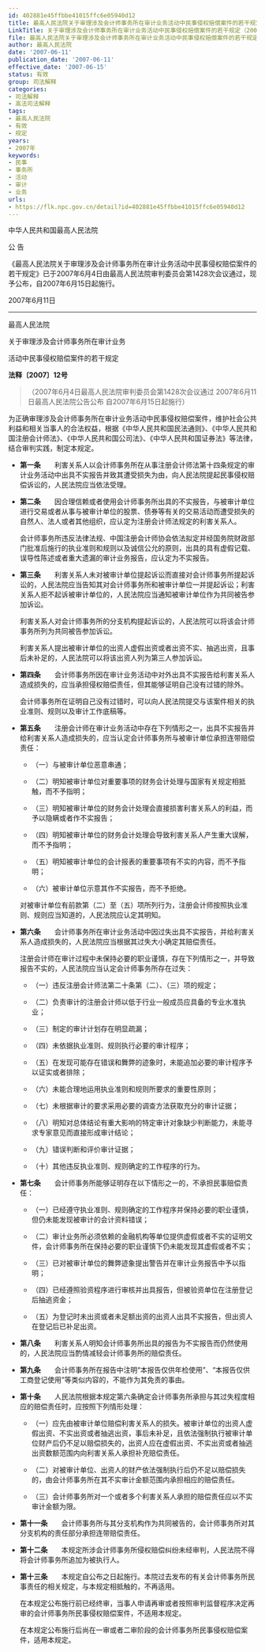 ```yaml
---
id: 402881e45ffbbe41015ffc6e05940d12
title: 最高人民法院关于审理涉及会计师事务所在审计业务活动中民事侵权赔偿案件的若干规定
LinkTitle: 关于审理涉及会计师事务所在审计业务活动中民事侵权赔偿案件的若干规定（2007）
file: 最高人民法院关于审理涉及会计师事务所在审计业务活动中民事侵权赔偿案件的若干规定_20070611_402881e45ffbbe41015ffc6e05940d12.docx
author: 最高人民法院
date: '2007-06-11'
publication_date: '2007-06-11'
effective_date: '2007-06-15'
status: 有效
group: 司法解释
categories:
- 司法解释
- 高法司法解释
tags:
- 最高人民法院
- 有效
- 规定
years:
- 2007年
keywords:
- 民事
- 事务所
- 活动
- 审计
- 业务
urls:
- https://flk.npc.gov.cn/detail?id=402881e45ffbbe41015ffc6e05940d12
---
```


中华人民共和国最高人民法院

公 告

《最高人民法院关于审理涉及会计师事务所在审计业务活动中民事侵权赔偿案件的若干规定》已于2007年6月4日由最高人民法院审判委员会第1428次会议通过，现予公布，自2007年6月15日起施行。

2007年6月11日

---

最高人民法院

关于审理涉及会计师事务所在审计业务

活动中民事侵权赔偿案件的若干规定

**法释〔2007〕12号**

> （2007年6月4日最高人民法院审判委员会第1428次会议通过 2007年6月11日最高人民法院公告公布 自2007年6月15日起施行）

为正确审理涉及会计师事务所在审计业务活动中民事侵权赔偿案件，维护社会公共利益和相关当事人的合法权益，根据《中华人民共和国民法通则》、《中华人民共和国注册会计师法》、《中华人民共和国公司法》、《中华人民共和国证券法》等法律，结合审判实践，制定本规定。

- **第一条**　　利害关系人以会计师事务所在从事注册会计师法第十四条规定的审计业务活动中出具不实报告并致其遭受损失为由，向人民法院提起民事侵权赔偿诉讼的，人民法院应当依法受理。

- **第二条**　　因合理信赖或者使用会计师事务所出具的不实报告，与被审计单位进行交易或者从事与被审计单位的股票、债券等有关的交易活动而遭受损失的自然人、法人或者其他组织，应认定为注册会计师法规定的利害关系人。

  会计师事务所违反法律法规、中国注册会计师协会依法拟定并经国务院财政部门批准后施行的执业准则和规则以及诚信公允的原则，出具的具有虚假记载、误导性陈述或者重大遗漏的审计业务报告，应认定为不实报告。

- **第三条**　　利害关系人未对被审计单位提起诉讼而直接对会计师事务所提起诉讼的，人民法院应当告知其对会计师事务所和被审计单位一并提起诉讼；利害关系人拒不起诉被审计单位的，人民法院应当通知被审计单位作为共同被告参加诉讼。

  利害关系人对会计师事务所的分支机构提起诉讼的，人民法院可以将该会计师事务所列为共同被告参加诉讼。

  利害关系人提出被审计单位的出资人虚假出资或者出资不实、抽逃出资，且事后未补足的，人民法院可以将该出资人列为第三人参加诉讼。

- **第四条**　　会计师事务所因在审计业务活动中对外出具不实报告给利害关系人造成损失的，应当承担侵权赔偿责任，但其能够证明自己没有过错的除外。

  会计师事务所在证明自己没有过错时，可以向人民法院提交与该案件相关的执业准则、规则以及审计工作底稿等。

- **第五条**　　注册会计师在审计业务活动中存在下列情形之一，出具不实报告并给利害关系人造成损失的，应当认定会计师事务所与被审计单位承担连带赔偿责任：

  - （一）与被审计单位恶意串通；

  - （二）明知被审计单位对重要事项的财务会计处理与国家有关规定相抵触，而不予指明；

  - （三）明知被审计单位的财务会计处理会直接损害利害关系人的利益，而予以隐瞒或者作不实报告；

  - （四）明知被审计单位的财务会计处理会导致利害关系人产生重大误解，而不予指明；

  - （五）明知被审计单位的会计报表的重要事项有不实的内容，而不予指明；

  - （六）被审计单位示意其作不实报告，而不予拒绝。

  对被审计单位有前款第（二）至（五）项所列行为，注册会计师按照执业准则、规则应当知道的，人民法院应认定其明知。

- **第六条**　　会计师事务所在审计业务活动中因过失出具不实报告，并给利害关系人造成损失的，人民法院应当根据其过失大小确定其赔偿责任。

  注册会计师在审计过程中未保持必要的职业谨慎，存在下列情形之一，并导致报告不实的，人民法院应当认定会计师事务所存在过失：

  - （一）违反注册会计师法第二十条第（二）、（三）项的规定；

  - （二）负责审计的注册会计师以低于行业一般成员应具备的专业水准执业；

  - （三）制定的审计计划存在明显疏漏；

  - （四）未依据执业准则、规则执行必要的审计程序；

  - （五）在发现可能存在错误和舞弊的迹象时，未能追加必要的审计程序予以证实或者排除；

  - （六）未能合理地运用执业准则和规则所要求的重要性原则；

  - （七）未根据审计的要求采用必要的调查方法获取充分的审计证据；

  - （八）明知对总体结论有重大影响的特定审计对象缺少判断能力，未能寻求专家意见而直接形成审计结论；

  - （九）错误判断和评价审计证据；

  - （十）其他违反执业准则、规则确定的工作程序的行为。

- **第七条**　　会计师事务所能够证明存在以下情形之一的，不承担民事赔偿责任：

  - （一）已经遵守执业准则、规则确定的工作程序并保持必要的职业谨慎，但仍未能发现被审计的会计资料错误；

  - （二）审计业务所必须依赖的金融机构等单位提供虚假或者不实的证明文件，会计师事务所在保持必要的职业谨慎下仍未能发现其虚假或者不实；

  - （三）已对被审计单位的舞弊迹象提出警告并在审计业务报告中予以指明；

  - （四）已经遵照验资程序进行审核并出具报告，但被验资单位在注册登记后抽逃资金；

  - （五）为登记时未出资或者未足额出资的出资人出具不实报告，但出资人在登记后已补足出资。

- **第八条**　　利害关系人明知会计师事务所出具的报告为不实报告而仍然使用的，人民法院应当酌情减轻会计师事务所的赔偿责任。

- **第九条**　　会计师事务所在报告中注明“本报告仅供年检使用”、“本报告仅供工商登记使用”等类似内容的，不能作为其免责的事由。

- **第十条**　　人民法院根据本规定第六条确定会计师事务所承担与其过失程度相应的赔偿责任时，应按照下列情形处理：

  - （一）应先由被审计单位赔偿利害关系人的损失。被审计单位的出资人虚假出资、不实出资或者抽逃出资，事后未补足，且依法强制执行被审计单位财产后仍不足以赔偿损失的，出资人应在虚假出资、不实出资或者抽逃出资数额范围内向利害关系人承担补充赔偿责任。

  - （二）对被审计单位、出资人的财产依法强制执行后仍不足以赔偿损失的，由会计师事务所在其不实审计金额范围内承担相应的赔偿责任。

  - （三）会计师事务所对一个或者多个利害关系人承担的赔偿责任应以不实审计金额为限。

- **第十一条**　　会计师事务所与其分支机构作为共同被告的，会计师事务所对其分支机构的责任部分承担连带赔偿责任。

- **第十二条**　　本规定所涉会计师事务所侵权赔偿纠纷未经审判，人民法院不得将会计师事务所追加为被执行人。

- **第十三条**　　本规定自公布之日起施行。本院过去发布的有关会计师事务所民事责任的相关规定，与本规定相抵触的，不再适用。

  在本规定公布施行前已经终审，当事人申请再审或者按照审判监督程序决定再审的会计师事务所民事侵权赔偿案件，不适用本规定。

  在本规定公布施行后尚在一审或者二审阶段的会计师事务所民事侵权赔偿案件，适用本规定。
